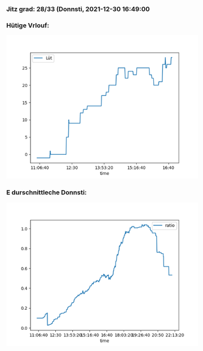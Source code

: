 ### Jitz grad: 28/33 (Donnsti, 2021-12-30 16:49:00

### Hütige Vrlouf:
![Graph](Today.png)

### E durschnittleche Donnsti:
![Graph](Donnsti.png)